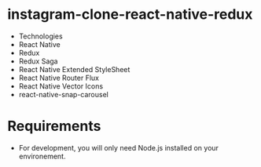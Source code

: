 # instagram-clone-react-native-redux

- Technologies
- React Native
- Redux
- Redux Saga
- React Native Extended StyleSheet
- React Native Router Flux
- React Native Vector Icons
- react-native-snap-carousel

# Requirements
- For development, you will only need Node.js installed on your environement.
